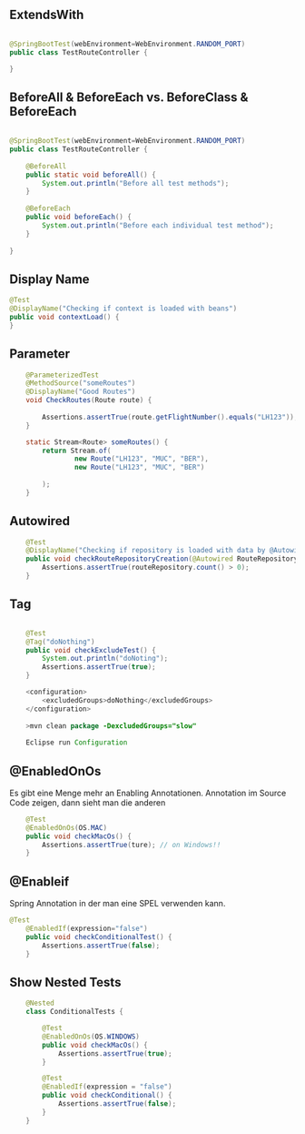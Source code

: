 

## ExtendsWith 

```java

@SpringBootTest(webEnvironment=WebEnvironment.RANDOM_PORT)
public class TestRouteController {

}

```

## BeforeAll & BeforeEach vs. BeforeClass & BeforeEach

```java
	
@SpringBootTest(webEnvironment=WebEnvironment.RANDOM_PORT)
public class TestRouteController {
	
	@BeforeAll
    public static void beforeAll() {
        System.out.println("Before all test methods");
    }
 
    @BeforeEach
	public void beforeEach() {
        System.out.println("Before each individual test method");
    }
	
}

```

## Display Name 

```java
@Test
@DisplayName("Checking if context is loaded with beans")
public void contextLoad() {
}

```

## Parameter 

```java
    @ParameterizedTest 
    @MethodSource("someRoutes")
    @DisplayName("Good Routes")
    void CheckRoutes(Route route) {
        
        Assertions.assertTrue(route.getFlightNumber().equals("LH123"));
    }

    static Stream<Route> someRoutes() {
        return Stream.of(
                new Route("LH123", "MUC", "BER"),
                new Route("LH123", "MUC", "BER")
                
        );
    }
```

## Autowired 

```java
    @Test
    @DisplayName("Checking if repository is loaded with data by @Autowire")
    public void checkRouteRepositoryCreation(@Autowired RouteRepository routeRepository) {
        Assertions.assertTrue(routeRepository.count() > 0);
    }

```

## Tag 
```java

	@Test
	@Tag("doNothing")
	public void checkExcludeTest() {
		System.out.println("doNoting");
		Assertions.assertTrue(true);
	} 
```

```java
 	<configuration>
		<excludedGroups>doNothing</excludedGroups>
	</configuration>
	
	>mvn clean package -DexcludedGroups="slow"
	
	Eclipse run Configuration 
```

## @EnabledOnOs 
Es gibt eine Menge mehr an Enabling Annotationen. Annotation im Source Code zeigen, dann sieht man die anderen 

```java
	@Test
	@EnabledOnOs(OS.MAC)
	public void checkMacOs() {
		Assertions.assertTrue(ture); // on Windows!!
	} 

```

## @Enableif 
Spring Annotation in der man eine SPEL verwenden kann. 

```java
@Test
	@EnabledIf(expression="false")
	public void checkConditionalTest() {
		Assertions.assertTrue(false);
	} 

```

## Show Nested Tests
```java
    @Nested
	class ConditionalTests {

		@Test
		@EnabledOnOs(OS.WINDOWS)
		public void checkMacOs() {
			Assertions.assertTrue(true);
		}

		@Test
		@EnabledIf(expression = "false")
		public void checkConditional() {
			Assertions.assertTrue(false);
		}
	}
```


